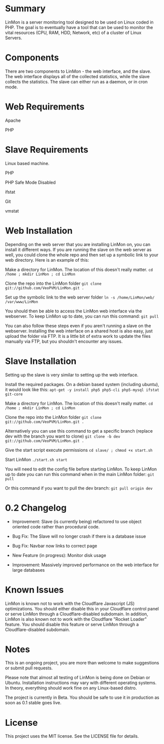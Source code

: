 Summary
======

LinMon is a server monitoring tool designed to be used on Linux coded in PHP.  The goal is to eventually have a tool that can be used to monitor the vital resources (CPU, RAM, HDD, Network, etc) of a cluster of Linux Servers.



Components
======

There are two components to LinMon - the web interface, and the slave.  The web interface displays all of the collected statistics, while the slave collects the statistics.  The slave can either run as a daemon, or in cron mode.



Web Requirements
======

Apache

PHP



Slave Requirements
======

Linux based machine.

PHP

PHP Safe Mode Disabled

ifstat

Git

vmstat



Web Installation
======

Depending on the web server that you are installing LinMon on, you can install it different ways.  If you are running the slave on the web server as well, you could clone the whole repo and then set up a symbolic link to your web directory.  Here is an example of this:

Make a directory for LinMon.  The location of this doesn't really matter.
```cd /home ; mkdir LinMon ; cd LinMon```

Clone the repo into the LinMon folder
```git clone git://github.com/VeoPVM/LinMon.git .```

Set up the symbolic link to the web server folder
```ln -s /home/LinMon/web/ /var/www/LinMon```


You should then be able to access the LinMon web interface via the webserver.
To keep LinMon up to date, you can run this command:
```git pull```


You can also follow these steps even if you aren't running a slave on the webserver.  Installing the web interface on a shared host is also easy, just upload the folder via FTP.  It is a little bit of extra work to update the files manually via FTP, but you shouldn't encounter any issues.




Slave Installation
======

Setting up the slave is very similar to setting up the web interface.

Install the required packages.  On a debian based system (including ubuntu), it would look like this:
```apt-get -y install php5 php5-cli php5-mysql ifstat git-core```

Make a directory for LinMon.  The location of this doesn't really matter.
```cd /home ; mkdir LinMon ; cd LinMon```

Clone the repo into the LinMon folder
```git clone git://github.com/VeoPVM/LinMon.git .```

Alternatively you can use this command to get a specific branch (replace dev with the branch you want to clone)
```git clone -b dev git://github.com/VeoPVM/LinMon.git .```

Give the start script execute permissions
```cd slave/ ; chmod +x start.sh```

Start LinMon
```./start.sh start```


You will need to edit the config file before starting LinMon.  To keep LinMon up to date you can run this command when in the main LinMon folder:
```git pull```

Or this command if you want to pull the dev branch:
```git pull origin dev```



0.2 Changelog
======

- Improvement: Slave (is currently being) refactored to use object oriented code rather than procedural code.

- Bug Fix: The Slave will no longer crash if there is a database issue

- Bug Fix: Navbar now links to correct page

- New Feature (in progress): Monitor disk usage

- Improvement: Massively improved performance on the web interface for large databases



Known Issues
======

LinMon is known not to work with the Cloudflare Javascript (JS) optimizations.  You should either disable this in your Cloudflare control panel or serve LinMon through a Cloudflare-disabled subdomain.  In addition, LinMon is also known not to work with the Cloudflare "Rocket Loader" feature.  You should disable this feature or serve LinMon through a Cloudflare-disabled subdomain. 



Notes
======

This is an ongoing project, you are more than welcome to make suggestions or submit pull requests.

Please note that almost all testing of LinMon is being done on Debian or Ubuntu.  Installation instructions may vary with different operating systems.  In theory, everything should work fine on any Linux-based distro.

The project is currently in Beta.  You should be safe to use it in production as soon as 0.1 stable goes live.



License
======

This project uses the MIT license.  See the LICENSE file for details.